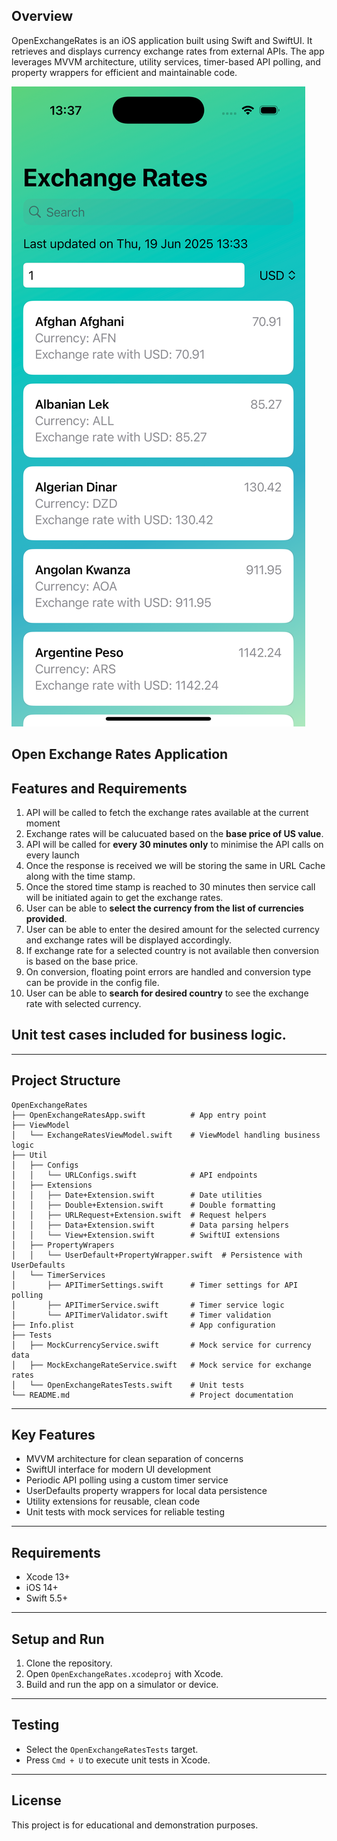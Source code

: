 ## Overview

OpenExchangeRates is an iOS application built using Swift and SwiftUI. It retrieves and displays currency exchange rates from external APIs. The app leverages MVVM architecture, utility services, timer-based API polling, and property wrappers for efficient and maintainable code.

![OpenExchangeRate App](Currency.png)

## Open Exchange Rates Application
## Features and Requirements

1. API will be called to fetch the exchange rates available at the current moment
2. Exchange rates will be calucuated based on the **base price of US value**.
3. API will be called for **every 30 minutes only** to minimise the API calls on every launch
4. Once the response is received we will be storing the same in URL Cache along with the time stamp.
5. Once the stored time stamp is reached to 30 minutes then service call will be initiated again to get the exchange rates.
6. User can be able to **select the currency from the list of currencies provided**.
7. User can be able to enter the desired amount for the selected currency and exchange rates will be displayed accordingly.
8. If exchange rate for a selected country is not available then conversion is based on the base price.
9. On conversion, floating point errors are handled and conversion type can be provide in the config file.
10. User can be able to **search for desired country** to see the exchange rate with selected currency.

## Unit test cases included for business logic.
---

## Project Structure

```
OpenExchangeRates
├── OpenExchangeRatesApp.swift          # App entry point
├── ViewModel
│   └── ExchangeRatesViewModel.swift    # ViewModel handling business logic
├── Util
│   ├── Configs
│   │   └── URLConfigs.swift            # API endpoints
│   ├── Extensions
│   │   ├── Date+Extension.swift        # Date utilities
│   │   ├── Double+Extension.swift      # Double formatting
│   │   ├── URLRequest+Extension.swift  # Request helpers
│   │   ├── Data+Extension.swift        # Data parsing helpers
│   │   └── View+Extension.swift        # SwiftUI extensions
│   ├── PropertyWrapers
│   │   └── UserDefault+PropertyWrapper.swift  # Persistence with UserDefaults
│   └── TimerServices
│       ├── APITimerSettings.swift      # Timer settings for API polling
│       ├── APITimerService.swift       # Timer service logic
│       └── APITimerValidator.swift     # Timer validation
├── Info.plist                          # App configuration
├── Tests
│   ├── MockCurrencyService.swift       # Mock service for currency data
│   ├── MockExchangeRateService.swift   # Mock service for exchange rates
│   └── OpenExchangeRatesTests.swift    # Unit tests
└── README.md                           # Project documentation
```

---

## Key Features

* MVVM architecture for clean separation of concerns
* SwiftUI interface for modern UI development
* Periodic API polling using a custom timer service
* UserDefaults property wrappers for local data persistence
* Utility extensions for reusable, clean code
* Unit tests with mock services for reliable testing

---

## Requirements

* Xcode 13+
* iOS 14+
* Swift 5.5+

---

## Setup and Run

1. Clone the repository.
2. Open `OpenExchangeRates.xcodeproj` with Xcode.
3. Build and run the app on a simulator or device.

---

## Testing

* Select the `OpenExchangeRatesTests` target.
* Press `Cmd + U` to execute unit tests in Xcode.

---

## License

This project is for educational and demonstration purposes.
